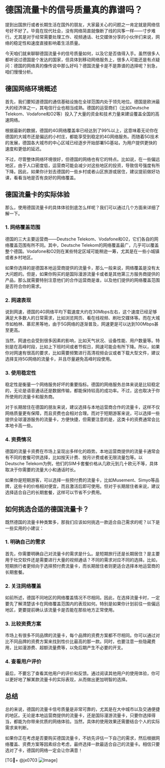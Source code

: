 # 德国流量卡的信号质量真的靠谱吗？

提到出国旅行或者长期生活在国外的朋友，大家最关心的问题之一肯定就是网络信号好不好了。毕竟在现代社会，没有网络简直就像断了线的风筝一样——寸步难行。尤其是对于经常需要处理工作、视频通话、社交媒体分享的小伙伴们来说，网络的稳定性和速度直接影响着生活质量。

今天咱们就来聊聊德国流量卡的信号质量如何，以及它是否值得入手。虽然很多人都听说过德国是个发达的国家，但具体到移动网络服务上，很多人可能还是有点疑问：德国的网络真的像传说中那么好吗？德国流量卡是不是靠谱的选择呢？别急，咱们慢慢分析。

## 德国网络环境概述

首先，我们要知道德国的通信基础设施在全球范围内处于领先地位。德国是欧洲最大的经济体之一，其电信行业也相当成熟。德国的运营商们（比如Deutsche Telekom、Vodafone和O2等）投入了大量的资金和技术力量来建设覆盖全国的高速网络。

根据最新的数据，德国的4G网络覆盖率已经达到了99%以上，这意味着无论你在德国的大城市还是偏远的小村庄，都能享受到稳定的4G网络服务。而随着5G技术的发展，德国各大城市的中心区域已经逐步开始部署5G基站，为用户提供更快的速度和更低的延迟。

不过，尽管整体网络环境很好，但德国的网络也有它的特点。比如说，在一些偏远地区，由于人口密度低，运营商可能会减少对这些地区的投资，导致信号强度有所下降。因此，如果你计划去德国的一些乡村或者山区旅游或居住，建议提前做好功课，看看当地是否有良好的网络覆盖。

## 德国流量卡的实际体验

那么，使用德国流量卡的具体体验到底怎么样呢？我们可以通过几个方面来详细了解一下。

### 1. 网络覆盖范围

德国的三大主要运营商——Deutsche Telekom、Vodafone和O2，它们各自的网络覆盖范围有所不同。其中，Deutsche Telekom的网络覆盖最广，几乎可以覆盖整个德国。Vodafone和O2则在某些特定区域可能稍逊一筹，尤其是在一些小城镇或者乡村地区。

如果你选择的是德国本地运营商提供的流量卡，那么一般来说，网络覆盖是没有太大问题的。但是，如果你购买的是国际漫游流量卡或者是其他第三方服务商提供的产品，那么就需要特别注意他们的合作运营商是谁，以及他们提供的网络覆盖范围是否符合你的需求。

### 2. 网速表现

说到网速，德国的4G网络平均下载速度大约在30Mbps左右，这个速度已经足够满足大多数人的日常需求，比如浏览网页、看在线视频、刷社交媒体等。而在大城市如柏林、慕尼黑等地，由于5G网络的逐渐普及，网速更是可以达到100Mbps甚至更高。

当然，网速也会受到很多因素的影响，比如天气状况、设备性能、用户数量等。特别是在高峰时段，比如上下班时间或者节假日，网速可能会有所下降。所以，如果你对网速有很高的要求，比如需要频繁进行高清视频会议或者下载大型文件，建议选择支持5G网络的流量卡，并且尽量避免高峰时段使用。

### 3. 使用稳定性

稳定性是衡量一个网络服务好坏的重要指标。德国的网络服务总体来说是比较稳定的，无论是语音通话还是数据传输，都能保持较高的成功率。不过，这也取决于你所使用的流量卡和服务商。

对于长期居住在德国的朋友来说，建议选择与本地运营商合作的流量卡，这样不仅网络质量更有保障，而且资费也会相对合理。而对于短期游客来说，可以选择一些提供全球漫游服务的流量卡，方便快捷，但需要注意的是，这类卡的资费通常会比本地卡高一些。

### 4. 资费情况

德国的流量卡资费在市场上呈现出多样化的趋势。本地运营商提供的流量卡通常会有不同的套餐可供选择，比如按天计费、按月计费或者无限流量包等。以Deutsche Telekom为例，他们的SIM卡套餐价格从几欧元到几十欧元不等，具体取决于你需要的流量大小和通话时长。

如果你是短期游客，可以选择一些预付费的流量卡，比如Musement、Simyo等品牌，这些卡的价格相对便宜，而且激活后即可使用。但对于长期居住者来说，建议选择适合自己的长期套餐，这样可以节省不少费用。

## 如何挑选合适的德国流量卡？

既然德国的流量卡种类繁多，那我们应该如何挑选一款适合自己需求的呢？以下是一些实用的小建议：

### 1. 明确自己的需求

首先，你需要明确自己对流量卡的需求是什么。是短期旅行还是长期居住？是主要用于社交软件还是需要进行大量的视频通话？不同的需求对应不同的选择。比如，短期旅行者更倾向于选择预付费流量卡，而长期居住者则更适合选择本地运营商的长期套餐。

### 2. 关注网络覆盖

如前所述，德国不同地区的网络覆盖情况不尽相同。因此，在选择流量卡时，一定要先了解清楚该卡在网络覆盖范围内的表现如何。特别是如果你计划前往一些偏远地区，更要提前确认该流量卡是否能在那些地方正常使用。

### 3. 比较资费方案

市场上有很多不同品牌的流量卡，每个品牌的资费方案都不尽相同。你可以通过对比不同品牌的资费方案来找到性价比最高的那一款。同时，也要注意一些隐藏费用，比如漫游费、超额流量费等，以免后期产生不必要的开支。

### 4. 查看用户评价

最后，不要忘了查看其他用户的评价和反馈。通过阅读其他用户的使用体验，你可以更好地了解某款流量卡的实际表现，从而做出更加明智的选择。

## 总结

总的来说，德国的流量卡信号质量是非常可靠的，尤其是在大中城市以及交通便捷的地区。无论是本地运营商提供的流量卡，还是国际漫游流量卡，只要你选择得当，都能为你带来优质的网络体验。当然，具体的使用效果还需要结合个人的实际需求来判断。

如果你正在考虑是否要购买德国流量卡，不妨先评估一下自己的需求，然后根据网络覆盖、资费方案等因素综合考虑，最终选择一款最适合自己的流量卡。相信只要选对了卡，德国的网络一定会让你满意！

[TG💪+ @jx0703 ![Image](https://github.com/user-attachments/assets/dbca1d08-cadb-493c-b0ec-ad6f7a83f270)]